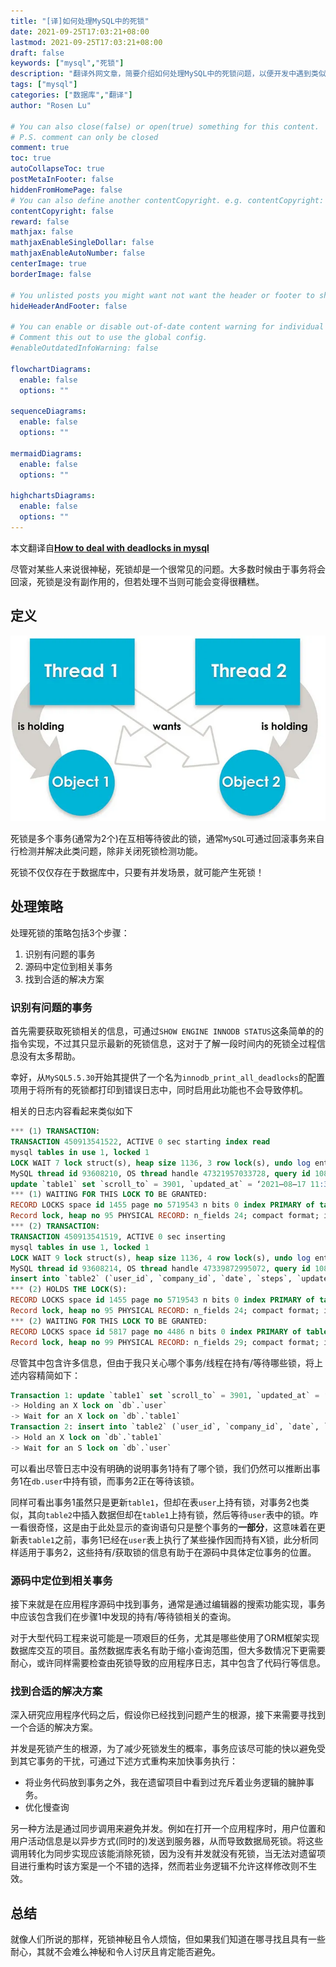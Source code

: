 ```yaml
---
title: "[译]如何处理MySQL中的死锁"
date: 2021-09-25T17:03:21+08:00
lastmod: 2021-09-25T17:03:21+08:00
draft: false
keywords: ["mysql","死锁"]
description: "翻译外网文章，简要介绍如何处理MySQL中的死锁问题，以便开发中遇到类似问题时可以参考"
tags: ["mysql"]
categories: ["数据库","翻译"]
author: "Rosen Lu"

# You can also close(false) or open(true) something for this content.
# P.S. comment can only be closed
comment: true
toc: true
autoCollapseToc: true
postMetaInFooter: false
hiddenFromHomePage: false
# You can also define another contentCopyright. e.g. contentCopyright: "This is another copyright."
contentCopyright: false
reward: false
mathjax: false
mathjaxEnableSingleDollar: false
mathjaxEnableAutoNumber: false
centerImage: true
borderImage: false

# You unlisted posts you might want not want the header or footer to show
hideHeaderAndFooter: false

# You can enable or disable out-of-date content warning for individual post.
# Comment this out to use the global config.
#enableOutdatedInfoWarning: false

flowchartDiagrams:
  enable: false
  options: ""

sequenceDiagrams: 
  enable: false
  options: ""

mermaidDiagrams: 
  enable: false
  options: ""

highchartsDiagrams: 
  enable: false
  options: ""
---
```


本文翻译自[**How to deal with deadlocks in mysql**](https://medium.com/geekculture/how-to-deal-with-deadlocks-in-mysql-58f4d830788b)

<!--more-->

尽管对某些人来说很神秘，死锁却是一个很常见的问题。大多数时候由于事务将会回滚，死锁是没有副作用的，但若处理不当则可能会变得很糟糕。

## 定义

![死锁定义](/blog_img/mysql/how-to-deal-with-deadlocks-in-mysql/dead-lock-definition.webp "死锁定义") 

死锁是多个事务(通常为2个)在互相等待彼此的锁，通常`MySQL`可通过回滚事务来自行检测并解决此类问题，除非关闭死锁检测功能。

死锁不仅仅存在于数据库中，只要有并发场景，就可能产生死锁！

## 处理策略

处理死锁的策略包括3个步骤：

1. 识别有问题的事务
2. 源码中定位到相关事务
3. 找到合适的解决方案

### 识别有问题的事务

首先需要获取死锁相关的信息，可通过`SHOW ENGINE INNODB STATUS`这条简单的的指令实现，不过其只显示最新的死锁信息，这对于了解一段时间内的死锁全过程信息没有太多帮助。

幸好，从`MySQL5.5.30`开始其提供了一个名为`innodb_print_all_deadlocks`的配置项用于将所有的死锁都打印到错误日志中，同时启用此功能也不会导致停机。



相关的日志内容看起来类似如下

```sql
*** (1) TRANSACTION:
TRANSACTION 450913541522, ACTIVE 0 sec starting index read
mysql tables in use 1, locked 1
LOCK WAIT 7 lock struct(s), heap size 1136, 3 row lock(s), undo log entries 2
MySQL thread id 93608210, OS thread handle 47321957033728, query id 10802490531 10.0.64.165 db updating
update `table1` set `scroll_to` = 3901, `updated_at` = ‘2021–08–17 11:30:53’ where `id` = 668126442
*** (1) WAITING FOR THIS LOCK TO BE GRANTED:
RECORD LOCKS space id 1455 page no 5719543 n bits 0 index PRIMARY of table `db`.`table1` trx id 450913541522 lock_mode X locks rec but not gap waiting
Record lock, heap no 95 PHYSICAL RECORD: n_fields 24; compact format; info bits 0
*** (2) TRANSACTION:
TRANSACTION 450913541519, ACTIVE 0 sec inserting
mysql tables in use 1, locked 1
LOCK WAIT 9 lock struct(s), heap size 1136, 4 row lock(s), undo log entries 4
MySQL thread id 93608214, OS thread handle 47339872995072, query id 10802490581 10.0.63.235 admin update
insert into `table2` (`user_id`, `company_id`, `date`, `steps`, `updated_at`, `created_at`) values (491031, 1, ‘2021–08–17’, 359, ‘2021–08–17 11:30:53’, ‘2021–08–17 11:30:53’)
*** (2) HOLDS THE LOCK(S):
RECORD LOCKS space id 1455 page no 5719543 n bits 0 index PRIMARY of table `db`.`table1` trx id 450913541519 lock_mode X locks rec but not gap
Record lock, heap no 95 PHYSICAL RECORD: n_fields 24; compact format; info bits 0
*** (2) WAITING FOR THIS LOCK TO BE GRANTED:
RECORD LOCKS space id 5817 page no 4486 n bits 0 index PRIMARY of table `db`.`user` trx id 450913541519 lock mode S locks rec but not gap waiting
Record lock, heap no 99 PHYSICAL RECORD: n_fields 29; compact format; info bits 0
```

尽管其中包含许多信息，但由于我只关心哪个事务/线程在持有/等待哪些锁，将上述内容精简如下：

```sql
Transaction 1: update `table1` set `scroll_to` = 3901, `updated_at` = ‘2021–08–17 11:30:53’ where `id` = 668126442
-> Holding an X lock on `db`.`user`
-> Wait for an X lock on `db`.`table1`
Transaction 2: insert into `table2` (`user_id`, `company_id`, `date`, `steps`, `updated_at`, `created_at`) values (491031, 1, ‘2021–08–17’, 359, ‘2021–08–17 11:30:53’, ‘2021–08–17 11:30:53’)
-> Hold an X lock on `db`.`table1`
-> Wait for an S lock on `db`.`user`
```

可以看出尽管日志中没有明确的说明事务1持有了哪个锁，我们仍然可以推断出事务1在`db.user`中持有锁，而事务2正在等待该锁。



同样可看出事务1虽然只是更新`table1`，但却在表`user`上持有锁，对事务2也类似，其向`table2`中插入数据但却在`table1`上持有锁，然后等待`user`表中的锁。咋一看很奇怪，这是由于此处显示的查询语句只是整个事务的**一部分**，这意味着在更新表`table1`之前，事务1已经在`user`表上执行了某些操作因而持有X锁，此分析同样适用于事务2，这些持有/获取锁的信息有助于在源码中具体定位事务的位置。

### 源码中定位到相关事务

接下来就是在应用程序源码中找到事务，通常是通过编辑器的搜索功能实现，事务中应该包含我们在步骤1中发现的持有/等待锁相关的查询。



对于大型代码工程来说可能是一项艰巨的任务，尤其是哪些使用了ORM框架实现数据库交互的项目。虽然数据库表名有助于缩小查询范围，但大多数情况下更需要耐心，或许同样需要检查由死锁导致的应用程序日志，其中包含了代码行等信息。

### 找到合适的解决方案

深入研究应用程序代码之后，假设你已经找到问题产生的根源，接下来需要寻找到一个合适的解决方案。



并发是死锁产生的根源，为了减少死锁发生的概率，事务应该尽可能的快以避免受到其它事务的干扰，可通过下述方式重构来加快事务执行：

* 将业务代码放到事务之外，我在遗留项目中看到过充斥着业务逻辑的臃肿事务。
* 优化慢查询



另一种方法是通过同步调用来避免并发。例如在打开一个应用程序时，用户位置和用户活动信息是以异步方式(同时的)发送到服务器，从而导致数据局死锁。将这些调用转化为同步实现应该能消除死锁，因为没有并发就没有死锁，当无法对遗留项目进行重构时该方案是一个不错的选择，然而若业务逻辑不允许这样修改则不生效。

## 总结

就像人们所说的那样，死锁神秘且令人烦恼，但如果我们知道在哪寻找且具有一些耐心，其就不会难么神秘和令人讨厌且肯定能否避免。